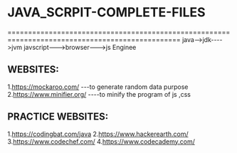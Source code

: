 # JAVA_SCRPIT-COMPLETE-FILES
================================================================================================
java-->jdk---->jvm
javscript--->browser--->js Enginee

WEBSITES:
---------
1.https://mockaroo.com/   ---to generate random data purpose
2.https://www.minifier.org/   ----to minify the program of js ,css

PRACTICE WEBSITES:
-----------------
1.https://codingbat.com/java
2.https://www.hackerearth.com/
3.https://www.codechef.com/
4.https://www.codecademy.com/

